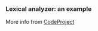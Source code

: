<h3>Lexical analyzer: an example</h3>
<p>More info from <a href="http://www.codeproject.com/Articles/833206/Lexical-analyzer-an-example" target="_blank">CodeProject</a></p>
